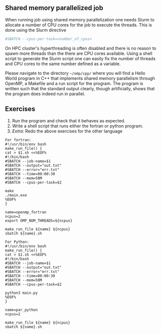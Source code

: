 Shared memory parallelized job
---

When running job using shared memory parallelization one needs Slurm to allocate a number of CPU cores for the job to execute the threads. This is done using the Slurm directive

```bash
#SBATCH --cpus-per-task=<number_of_cpus>
```

On HPC cluster's hyperthreading is often disabled and there is no reason to spawn more threads than the there are CPU cores available.
Using a shell script to generate the Slurm script one can easily fix the number of threads and CPU cores to the same number defined as a variable.

Please navigate to the directory `~/omp/cpp/` where you will find a Hello World program in C++ that implements shared memory parallelism through OpenMP, a Makefile and a run script for the program.
The program is written such that the standard output clearly, though artificially, shows that the program does indeed run in parallel.

Exercises
---
1. Run the program and check that it behaves as expected.
2. Write a shell script that runs either the fortran or python program.
3. *Extra*: Redo the above exercises for the other language

  ```answer
  For fortran:
  #!/usr/bin/env bash
  make_run_file() {
  cat > $1.sh <<%EOF%
  #!/bin/bash
  #SBATCH --job-name=$1
  #SBATCH --output="out.txt"
  #SBATCH --error="err.txt"
  #SBATCH --time=00:00:30
  #SBATCH --mem=50M
  #SBATCH --cpus-per-task=$2

  make
  ./main.exe
  %EOF%
  }

  name=openmp_fortran
  ncpus=2
  export OMP_NUM_THREADS=${ncpus}

  make_run_file ${name} ${ncpus}
  sbatch ${name}.sh

  For Python:
  #!/usr/bin/env bash
  make_run_file() {
  cat > $1.sh <<%EOF%
  #!/bin/bash
  #SBATCH --job-name=$1
  #SBATCH --output="out.txt"
  #SBATCH --error="err.txt"
  #SBATCH --time=00:00:30
  #SBATCH --mem=50M
  #SBATCH --cpus-per-task=$2

  python3 main.py
  %EOF%
  }

  name=par_python
  ncpus=2

  make_run_file ${name} ${ncpus}
  sbatch ${name}.sh
  ```